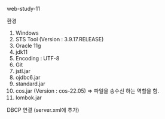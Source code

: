 web-study-11

환경
01. Windows
02. STS Tool (Version : 3.9.17.RELEASE)
03. Oracle 11g
04. jdk11
05. Encoding : UTF-8
06. Git
07. jstl.jar
08. ojdbc6.jar
09. standard.jar
10. cos.jar (Version : cos-22.05) => 파일을 송수신 하는 역할을 함.
11. lombok.jar

DBCP 연결 (server.xml에 추가)
<Context docBase="web-study-11" path="/" reloadable="true" source="org.eclipse.jst.jee.server:web-study-11">
	<Resource auth="Container" driverClassName="oracle.jdbc.OracleDriver" maxIdle="10" maxTotal="20" maxWaitMillis="-1" name="jdbc/myoracle" password="tiger" type="javax.sql.DataSource" url="jdbc:oracle:thin:@127.0.0.1:1521:xe" username="scott"/>
</Context>